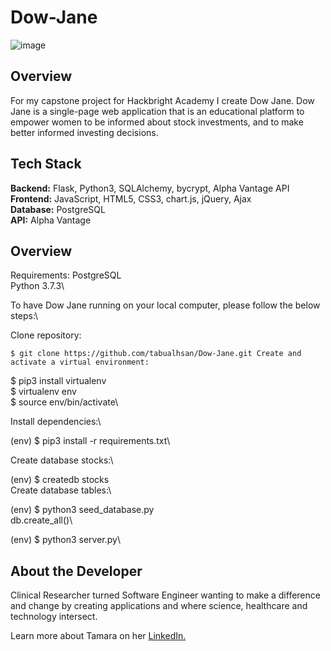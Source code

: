 
# Dow-Jane
![image](https://user-images.githubusercontent.com/75860043/110556568-a9da5b00-80f3-11eb-8592-50183409d91f.png)

## <a name="overview"></a>Overview
For my capstone project for Hackbright Academy I create Dow Jane. Dow Jane is a single-page web application that is an educational platform to empower women to be informed about stock investments, and to make better informed investing decisions.



## Tech Stack
__Backend:__ Flask, Python3, SQLAlchemy, bycrypt, Alpha Vantage API\
__Frontend:__  JavaScript, HTML5, CSS3, chart.js, jQuery, Ajax\
__Database:__ PostgreSQL\
__API:__ Alpha Vantage


## <a name="Installation"></a>Overview


Requirements:
PostgreSQL\
Python 3.7.3\

To have Dow Jane running on your local computer, please follow the below steps:\

Clone repository:

`$ git clone https://github.com/tabualhsan/Dow-Jane.git
Create and activate a virtual environment:`

$ pip3 install virtualenv\
$ virtualenv env\
$ source env/bin/activate\

Install dependencies:\

(env) $ pip3 install -r requirements.txt\

Create database stocks:\

(env) $ createdb stocks\
Create database tables:\

(env) $ python3 seed_database.py\
db.create_all()\


(env) $ python3 server.py\

## <a name="developer"></a>About the Developer

Clinical Researcher turned Software Engineer wanting to make a difference and change by creating applications and where science, healthcare and technology intersect. 

Learn more about Tamara on her <a href="https://www.linkedin.com/in/tamara-abualhsan/" target="_blank">LinkedIn.</a>
